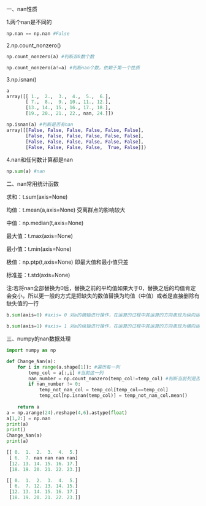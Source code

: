 一、nan性质

1.两个nan是不同的

```python
np.nan == np.nan #False
```

2.np.count_nonzero()

```python
np.count_nonzero(a) #判断非0数个数

np.count_nonzero(a!=a) #判断nan个数，依赖于第一个性质
```

3.np.isnan()

```python
a
array([[ 1.,  2.,  3.,  4.,  5.,  6.],
       [ 7.,  8.,  9., 10., 11., 12.],
       [13., 14., 15., 16., 17., 18.],
       [19., 20., 21., 22., nan, 24.]])

np.isnan(a) #判断是否有nan
array([[False, False, False, False, False, False],
       [False, False, False, False, False, False],
       [False, False, False, False, False, False],
       [False, False, False, False,  True, False]])
```

4.nan和任何数计算都是nan

```python
np.sum(a) #nan
```

二、nan常用统计函数

求和：t.sum(axis=None)

均值：t.mean(a,axis=None)  受离群点的影响较大

中值：np.median(t,axis=None) 

最大值：t.max(axis=None) 

最小值：t.min(axis=None)

极值：np.ptp(t,axis=None) 即最大值和最小值只差

标准差：t.std(axis=None) 



注:若将nan全部替换为0后，替换之前的平均值如果大于0，替换之后的均值肯定会变小，所以更一般的方式是把缺失的数值替换为均值（中值）或者是直接删除有缺失值的一行

```python
b.sum(axis=0) #axis= 0 对a的横轴进行操作，在运算的过程中其运算的方向表现为纵向运算

b.sum(axis=1) #axis= 1 对a的纵轴进行操作，在运算的过程中其运算的方向表现为横向运算
```

三、numpy的nan数据处理

```python
import numpy as np

def Change_Nan(a):
    for i in range(a.shape[1]): #遍历每一列
        temp_col = a[:,i] #当前这一列
        nan_number = np.count_nonzero(temp_col!=temp_col) #判断当前列是否有nan
        if nan_number != 0:
            temp_not_nan_col = temp_col[temp_col==temp_col]
            temp_col[np.isnan(temp_col)] = temp_not_nan_col.mean()
            
    return a
a = np.arange(24).reshape(4,6).astype(float)
a[1,2:] = np.nan
print(a)
print()
Change_Nan(a)
print(a)

[[ 0.  1.  2.  3.  4.  5.]
 [ 6.  7. nan nan nan nan]
 [12. 13. 14. 15. 16. 17.]
 [18. 19. 20. 21. 22. 23.]]

[[ 0.  1.  2.  3.  4.  5.]
 [ 6.  7. 12. 13. 14. 15.]
 [12. 13. 14. 15. 16. 17.]
 [18. 19. 20. 21. 22. 23.]]
```

